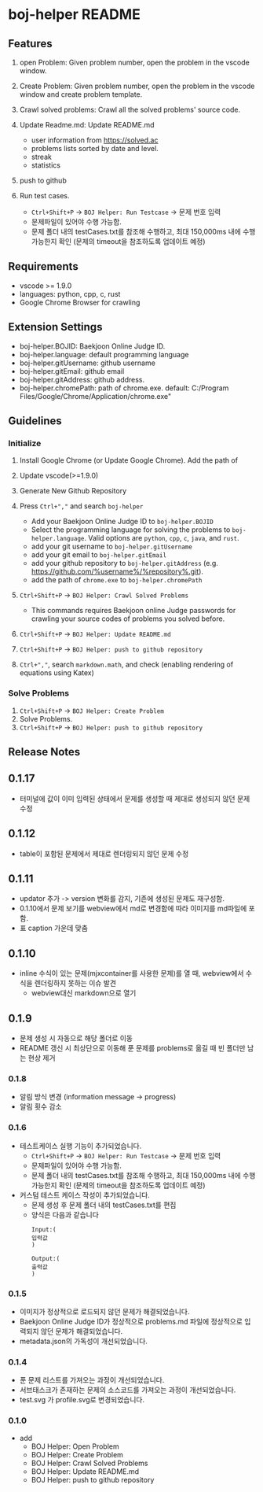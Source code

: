 # boj-helper README

## Features

1. open Problem: Given problem number, open the problem in the vscode window.
2. Create Problem: Given problem number, open the problem in the vscode window and create problem template. 
3. Crawl solved problems: Crawl all the solved problems' source code. 
3. Update Readme.md: Update README.md
    - user information from https://solved.ac
    - problems lists sorted by date and level.  
    - streak 
    - statistics
4. push to github

5. Run test cases.
    - `Ctrl+Shift+P` -> `BOJ Helper: Run Testcase` -> 문제 번호 입력
    - 문제파일이 있어야 수행 가능함. 
    - 문제 폴더 내의 testCases.txt를 참조해 수행하고, 최대 150,000ms 내에 수행 가능한지 확인 (문제의 timeout을 참조하도록 업데이트 예정)


## Requirements
- vscode >= 1.9.0
- languages: python, cpp, c, rust
- Google Chrome Browser for crawling 

## Extension Settings
- boj-helper.BOJID: Baekjoon Online Judge ID. 
- boj-helper.language: default programming language 
- boj-helper.gitUsername: github username 
- boj-helper.gitEmail: github email
- boj-helper.gitAddress: github address.
- boj-helper.chromePath: path of chrome.exe. default: C:/Program Files/Google/Chrome/Application/chrome.exe"
 



## Guidelines

### Initialize 

1. Install Google Chrome (or Update Google Chrome). Add the path of 
2. Update vscode(>=1.9.0)
3. Generate New Github Repository
4. Press `Ctrl+","` and search `boj-helper` 
    - Add your Baekjoon Online Judge ID to `boj-helper.BOJID`
    - Select the programming language for solving the problems to `boj-helper.language`. Valid options are `python`, `cpp`, `c`, `java`, and `rust`.
    - add your git username to `boj-helper.gitUsername`
    - add your git email to `boj-helper.gitEmail`
    - add your github repository to `boj-helper.gitAddress` (e.g. https://github.com/%username%/%repository%.git).
    - add the path of `chrome.exe` to `boj-helper.chromePath` 


5. `Ctrl+Shift+P` -> `BOJ Helper: Crawl Solved Problems`
    - This commands requires Baekjoon online Judge passwords for crawling your source codes of problems you solved before. 

6. `Ctrl+Shift+P` -> `BOJ Helper: Update README.md`
7. `Ctrl+Shift+P` -> `BOJ Helper: push to github repository`
8. `Ctrl+","`, search `markdown.math`, and check (enabling rendering of equations using Katex)

### Solve Problems 
1. `Ctrl+Shift+P` -> `BOJ Helper: Create Problem`
2. Solve Problems.
3. `Ctrl+Shift+P` -> `BOJ Helper: push to github repository`



## Release Notes

## 0.1.17
- 터미널에 값이 이미 입력된 상태에서 문제를 생성할 때 제대로 생성되지 않던 문제 수정

## 0.1.12
- table이 포함된 문제에서 제대로 렌더링되지 않던 문제 수정

## 0.1.11
- updator 추가 -> version 변화를 감지, 기존에 생성된 문제도 재구성함. 
- 0.1.10에서 문제 보기를 webview에서 md로 변경함에 따라 이미지를 md파일에 포함.
- 표 caption 가운데 맞춤 

## 0.1.10
- inline 수식이 있는 문제(mjxcontainer를 사용한 문제)를 열 때, webview에서 수식을 렌더링하지 못하는 이슈 발견 
    - webview대신 markdown으로 열기
    

## 0.1.9
- 문제 생성 시 자동으로 해당 폴더로 이동 
- README 갱신 시 최상단으로 이동해 푼 문제를 problems로 옮길 때 빈 폴더만 남는 현상 제거 


### 0.1.8
- 알림 방식 변경 (information message -> progress)
- 알림 횟수 감소

### 0.1.6
- 테스트케이스 실행 기능이 추가되었습니다.
    - `Ctrl+Shift+P` -> `BOJ Helper: Run Testcase` -> 문제 번호 입력
    - 문제파일이 있어야 수행 가능함. 
    - 문제 폴더 내의 testCases.txt를 참조해 수행하고, 최대 150,000ms 내에 수행 가능한지 확인 (문제의 timeout을 참조하도록 업데이트 예정)
- 커스텀 테스트 케이스 작성이 추가되었습니다.
    - 문제 생성 후 문제 폴더 내의 testCases.txt를 편집
    - 양식은 다음과 같습니다
        ```
        Input:(
        입력값
        )

        Output:(
        출력값
        )

        ```

### 0.1.5
- 이미지가 정상적으로 로드되지 않던 문제가 해결되었습니다.
- Baekjoon Online Judge ID가 정상적으로 problems.md 파일에 정상적으로 입력되지 않던 문제가 해결되었습니다. 
- metadata.json의 가독성이 개선되었습니다. 

### 0.1.4
- 푼 문제 리스트를 가져오는 과정이 개선되었습니다.
- 서브태스크가 존재하는 문제의 소스코드를 가져오는 과정이 개선되었습니다. 
- test.svg 가 profile.svg로 변경되었습니다. 


### 0.1.0 
- add
    - BOJ Helper: Open Problem
    - BOJ Helper: Create Problem
    - BOJ Helper: Crawl Solved Problems
    - BOJ Helper: Update README.md
    - BOJ Helper: push to github repository